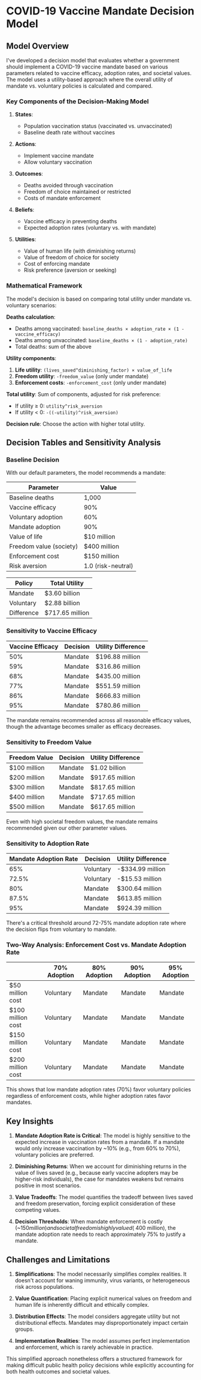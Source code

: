# COVID-19 Vaccine Mandate Decision Model

## Model Overview

I've developed a decision model that evaluates whether a government should implement a COVID-19 vaccine mandate based on various parameters related to vaccine efficacy, adoption rates, and societal values. The model uses a utility-based approach where the overall utility of mandate vs. voluntary policies is calculated and compared.

### Key Components of the Decision-Making Model

1. **States**:
   - Population vaccination status (vaccinated vs. unvaccinated)
   - Baseline death rate without vaccines

2. **Actions**:
   - Implement vaccine mandate
   - Allow voluntary vaccination

3. **Outcomes**:
   - Deaths avoided through vaccination
   - Freedom of choice maintained or restricted
   - Costs of mandate enforcement

4. **Beliefs**:
   - Vaccine efficacy in preventing deaths
   - Expected adoption rates (voluntary vs. with mandate)

5. **Utilities**:
   - Value of human life (with diminishing returns)
   - Value of freedom of choice for society
   - Cost of enforcing mandate
   - Risk preference (aversion or seeking)

### Mathematical Framework

The model's decision is based on comparing total utility under mandate vs. voluntary scenarios:

**Deaths calculation**:
- Deaths among vaccinated: `baseline_deaths × adoption_rate × (1 - vaccine_efficacy)`
- Deaths among unvaccinated: `baseline_deaths × (1 - adoption_rate)`
- Total deaths: sum of the above

**Utility components**:
1. **Life utility**: `(lives_saved^diminishing_factor) × value_of_life` 
2. **Freedom utility**: `-freedom_value` (only under mandate)
3. **Enforcement costs**: `-enforcement_cost` (only under mandate)

**Total utility**: Sum of components, adjusted for risk preference:
- If utility ≥ 0: `utility^risk_aversion`
- If utility < 0: `-((-utility)^risk_aversion)`

**Decision rule**: Choose the action with higher total utility.

## Decision Tables and Sensitivity Analysis

### Baseline Decision

With our default parameters, the model recommends a mandate:

| Parameter | Value |
|-----------|-------|
| Baseline deaths | 1,000 |
| Vaccine efficacy | 90% |
| Voluntary adoption | 60% |
| Mandate adoption | 90% |
| Value of life | $10 million |
| Freedom value (society) | $400 million |
| Enforcement cost | $150 million |
| Risk aversion | 1.0 (risk-neutral) |

| Policy | Total Utility |
|--------|--------------|
| Mandate | $3.60 billion |
| Voluntary | $2.88 billion |
| Difference | $717.65 million |

### Sensitivity to Vaccine Efficacy

| Vaccine Efficacy | Decision | Utility Difference |
|------------------|----------|-------------------|
| 50% | Mandate | $196.88 million |
| 59% | Mandate | $316.86 million |
| 68% | Mandate | $435.00 million |
| 77% | Mandate | $551.59 million |
| 86% | Mandate | $666.83 million |
| 95% | Mandate | $780.86 million |

The mandate remains recommended across all reasonable efficacy values, though the advantage becomes smaller as efficacy decreases.

### Sensitivity to Freedom Value

| Freedom Value | Decision | Utility Difference |
|---------------|----------|-------------------|
| $100 million | Mandate | $1.02 billion |
| $200 million | Mandate | $917.65 million |
| $300 million | Mandate | $817.65 million |
| $400 million | Mandate | $717.65 million |
| $500 million | Mandate | $617.65 million |

Even with high societal freedom values, the mandate remains recommended given our other parameter values.

### Sensitivity to Adoption Rate

| Mandate Adoption Rate | Decision | Utility Difference |
|-----------------------|----------|-------------------|
| 65% | Voluntary | -$334.99 million |
| 72.5% | Voluntary | -$15.53 million |
| 80% | Mandate | $300.64 million |
| 87.5% | Mandate | $613.85 million |
| 95% | Mandate | $924.39 million |

There's a critical threshold around 72-75% mandate adoption rate where the decision flips from voluntary to mandate.

### Two-Way Analysis: Enforcement Cost vs. Mandate Adoption Rate

|                  | 70% Adoption | 80% Adoption | 90% Adoption | 95% Adoption |
|------------------|--------------|--------------|--------------|--------------|
| $50 million cost | Voluntary    | Mandate      | Mandate      | Mandate      |
| $100 million cost| Voluntary    | Mandate      | Mandate      | Mandate      |
| $150 million cost| Voluntary    | Mandate      | Mandate      | Mandate      |
| $200 million cost| Voluntary    | Mandate      | Mandate      | Mandate      |

This shows that low mandate adoption rates (70%) favor voluntary policies regardless of enforcement costs, while higher adoption rates favor mandates.

## Key Insights

1. **Mandate Adoption Rate is Critical**: The model is highly sensitive to the expected increase in vaccination rates from a mandate. If a mandate would only increase vaccination by ~10% (e.g., from 60% to 70%), voluntary policies are preferred.

2. **Diminishing Returns**: When we account for diminishing returns in the value of lives saved (e.g., because early vaccine adopters may be higher-risk individuals), the case for mandates weakens but remains positive in most scenarios.

3. **Value Tradeoffs**: The model quantifies the tradeoff between lives saved and freedom preservation, forcing explicit consideration of these competing values.

4. **Decision Thresholds**: When mandate enforcement is costly (~$150 million) and societal freedom is highly valued (~$400 million), the mandate adoption rate needs to reach approximately 75% to justify a mandate.

## Challenges and Limitations

1. **Simplifications**: The model necessarily simplifies complex realities. It doesn't account for waning immunity, virus variants, or heterogeneous risk across populations.

2. **Value Quantification**: Placing explicit numerical values on freedom and human life is inherently difficult and ethically complex.

3. **Distribution Effects**: The model considers aggregate utility but not distributional effects. Mandates may disproportionately impact certain groups.

4. **Implementation Realities**: The model assumes perfect implementation and enforcement, which is rarely achievable in practice.

This simplified approach nonetheless offers a structured framework for making difficult public health policy decisions while explicitly accounting for both health outcomes and societal values.